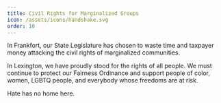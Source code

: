 ```yaml
---
title: Civil Rights for Marginalized Groups
icon: /assets/icons/handshake.svg
order: 10
---
```


In Frankfort, our State Legislature has chosen to waste time and taxpayer money attacking the civil rights of marginalized communities.


In Lexington, we have proudly stood for the rights of all people. We must continue to protect our Fairness Ordinance and support people of color, women, LGBTQ people, and everybody whose freedoms are at risk.


Hate has no home here.
